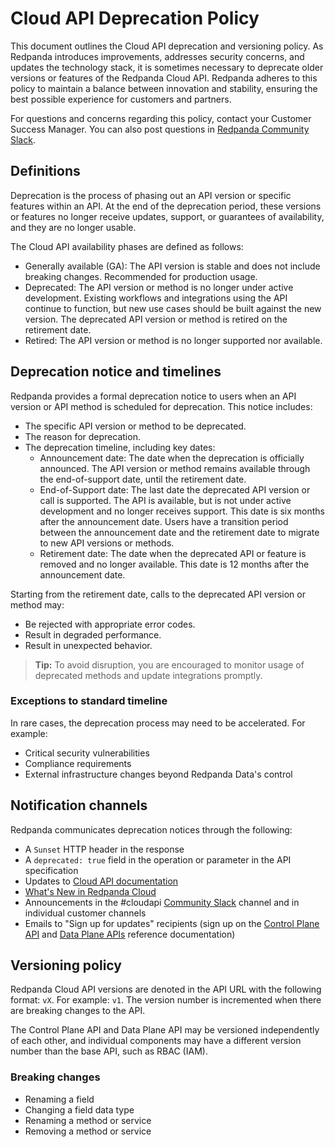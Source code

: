 # Cloud API Deprecation Policy

This document outlines the Cloud API deprecation and versioning policy. As Redpanda introduces improvements, addresses security concerns, and updates the technology stack, it is sometimes necessary to deprecate older versions or features of the Redpanda Cloud API. Redpanda adheres to this policy to maintain a balance between innovation and stability, ensuring the best possible experience for customers and partners. 

For questions and concerns regarding this policy, contact your Customer Success Manager. You can also post questions in [Redpanda Community Slack](https://redpanda.com/slack).

## Definitions

Deprecation is the process of phasing out an API version or specific features within an API. At the end of the deprecation period, these versions or features no longer receive updates, support, or guarantees of availability, and they are no longer usable.

The Cloud API availability phases are defined as follows: 

* Generally available (GA): The API version is stable and does not include breaking changes. Recommended for production usage. 
* Deprecated: The API version or method is no longer under active development. Existing workflows and integrations using the API continue to function, but new use cases should be built against the new version. The deprecated API version or method is retired on the retirement date. 
* Retired: The API version or method is no longer supported nor available.

## Deprecation notice and timelines

Redpanda provides a formal deprecation notice to users when an API version or API method is scheduled for deprecation. This notice includes:

* The specific API version or method to be deprecated.
* The reason for deprecation.
* The deprecation timeline, including key dates:
  * Announcement date: The date when the deprecation is officially announced. The API version or method remains available through the end-of-support date, until the retirement date.
  * End-of-Support date: The last date the deprecated API version or call is supported. The API is available, but is not under active development and no longer receives support. This date is six months after the announcement date. Users have a transition period between the announcement date and the retirement date to migrate to new API versions or methods.
  * Retirement date: The date when the deprecated API or feature is removed and no longer available. This date is 12 months after the announcement date.

Starting from the retirement date, calls to the deprecated API version or method may:

* Be rejected with appropriate error codes.
* Result in degraded performance.
* Result in unexpected behavior.

> **Tip:** To avoid disruption, you are encouraged to monitor usage of deprecated methods and update integrations promptly.

### Exceptions to standard timeline

In rare cases, the deprecation process may need to be accelerated. For example:

* Critical security vulnerabilities
* Compliance requirements
* External infrastructure changes beyond Redpanda Data's control

## Notification channels

Redpanda communicates deprecation notices through the following:

* A `Sunset` HTTP header in the response 
* A `deprecated: true` field in the operation or parameter in the API specification
* Updates to [Cloud API documentation](/manage/api/index)
* [What's New in Redpanda Cloud](/get-started/whats-new-cloud)
* Announcements in the #cloudapi [Community Slack](https://redpandacommunity.slack.com/) channel and in individual customer channels
* Emails to "Sign up for updates" recipients (sign up on the [Control Plane API](/api/ROOT/cloud-controlplane-api) and [Data Plane APIs](/api/ROOT/cloud-dataplane-api) reference documentation)

## Versioning policy

Redpanda Cloud API versions are denoted in the API URL with the following format: `vX`. For example: `v1`. The version number is incremented when there are breaking changes to the API.

The Control Plane API and Data Plane API may be versioned independently of each other, and individual components may have a different version number than the base API, such as RBAC (IAM).

### Breaking changes

* Renaming a field
* Changing a field data type
* Renaming a method or service 
* Removing a method or service